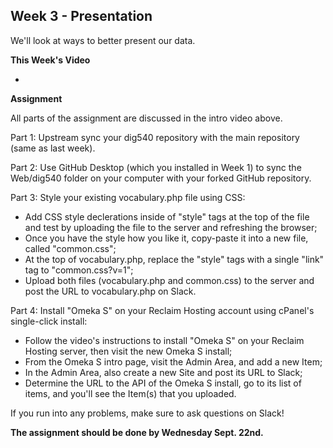 ## Week 3 - Presentation

We'll look at ways to better present our data.

**This Week's Video**

- 

**Assignment**

All parts of the assignment are discussed in the intro video above.

Part 1: Upstream sync your dig540 repository with the main repository (same as last week).

Part 2: Use GitHub Desktop (which you installed in Week 1) to sync the Web/dig540 folder on your computer with your forked GitHub repository.

Part 3: Style your existing vocabulary.php file using CSS:
- Add CSS style declerations inside of "style" tags at the top of the file and test by uploading the file to the server and refreshing the browser;
- Once you have the style how you like it, copy-paste it into a new file, called "common.css";
- At the top of vocabulary.php, replace the "style" tags with a single "link" tag to "common.css?v=1";
- Upload both files (vocabulary.php and common.css) to the server and post the URL to vocabulary.php on Slack.

Part 4: Install "Omeka S" on your Reclaim Hosting account using cPanel's single-click install:
- Follow the video's instructions to install "Omeka S" on your Reclaim Hosting server, then visit the new Omeka S install;
- From the Omeka S intro page, visit the Admin Area, and add a new Item;
- In the Admin Area, also create a new Site and post its URL to Slack;
- Determine the URL to the API of the Omeka S install, go to its list of items, and you'll see the Item(s) that you uploaded.

If you run into any problems, make sure to ask questions on Slack!

**The assignment should be done by Wednesday Sept. 22nd.**
